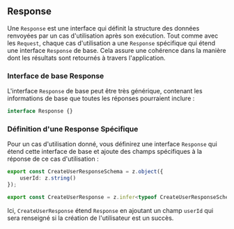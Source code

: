 ## Response

Une `Response` est une interface qui définit la structure des données renvoyées par un cas d'utilisation après son exécution. Tout comme avec les `Request`, chaque cas d'utilisation a une `Response` spécifique qui étend une interface `Response` de base. Cela assure une cohérence dans la manière dont les résultats sont retournés à travers l'application.

### Interface de base Response

L'interface `Response` de base peut être très générique, contenant les informations de base que toutes les réponses pourraient inclure :

```ts
interface Response {}
```

### Définition d'une Response Spécifique

Pour un cas d'utilisation donné, vous définirez une interface `Response` qui étend cette interface de base et ajoute des champs spécifiques à la réponse de ce cas d'utilisation :

```ts
export const CreateUserResponseSchema = z.object({
    userId: z.string()
});

export const CreateUserResponse = z.infer<typeof CreateUserResponseSchema>;
```

Ici, `CreateUserResponse` étend `Response` en ajoutant un champ `userId` qui sera renseigné si la création de l'utilisateur est un succès.